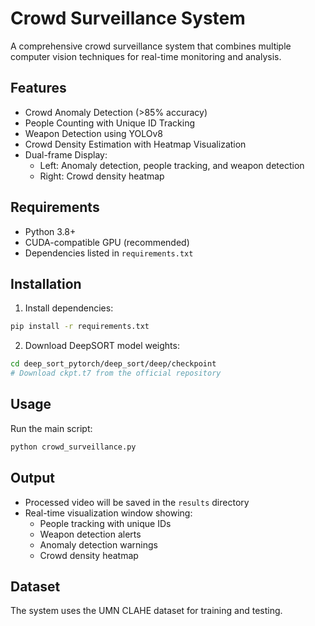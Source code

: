 # Crowd Surveillance System

A comprehensive crowd surveillance system that combines multiple computer vision techniques for real-time monitoring and analysis.

## Features

- Crowd Anomaly Detection (>85% accuracy)
- People Counting with Unique ID Tracking
- Weapon Detection using YOLOv8
- Crowd Density Estimation with Heatmap Visualization
- Dual-frame Display:
  - Left: Anomaly detection, people tracking, and weapon detection
  - Right: Crowd density heatmap

## Requirements

- Python 3.8+
- CUDA-compatible GPU (recommended)
- Dependencies listed in `requirements.txt`

## Installation

1. Install dependencies:
```bash
pip install -r requirements.txt
```

2. Download DeepSORT model weights:
```bash
cd deep_sort_pytorch/deep_sort/deep/checkpoint
# Download ckpt.t7 from the official repository
```

## Usage

Run the main script:
```bash
python crowd_surveillance.py
```

## Output

- Processed video will be saved in the `results` directory
- Real-time visualization window showing:
  - People tracking with unique IDs
  - Weapon detection alerts
  - Anomaly detection warnings
  - Crowd density heatmap

## Dataset

The system uses the UMN CLAHE dataset for training and testing.

